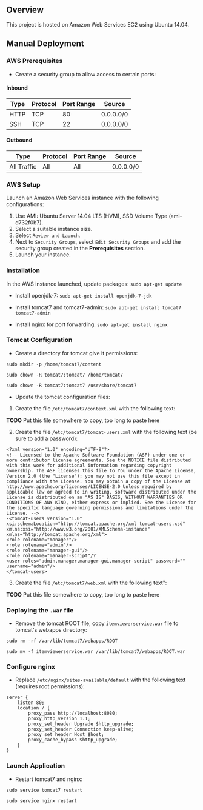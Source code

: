 ## Overview
This project is hosted on Amazon Web Services EC2 using Ubuntu 14.04.

## Manual Deployment

### AWS Prerequisites
- Create a security group to allow access to certain ports:

#### Inbound
| Type | Protocol | Port Range | Source |
| --- | --- | --- | --- |
|HTTP | TCP | 80 | 0.0.0.0/0 |
| SSH | TCP | 22 | 0.0.0.0/0 | 

#### Outbound
| Type | Protocol | Port Range | Source |
| --- | --- | --- | --- |    
| All Traffic | All | All | 0.0.0.0/0 | 

### AWS Setup
Launch an Amazon Web Services instance with the following configurations:

1. Use AMI: Ubuntu Server 14.04 LTS (HVM), SSD Volume Type (ami-d732f0b7).
2. Select a suitable instance size.
6. Select ```Review and Launch```.
7. Next to ```Security Groups```, select ```Edit Security Groups``` and add the security group created in the __Prerequisites__ section.
8. Launch your instance.

### Installation
In the AWS instance launched, update packages:
```sudo apt-get update```

- Install openjdk-7:
```sudo apt-get install openjdk-7-jdk```

- Install tomcat7 and tomcat7-admin:
```sudo apt-get install tomcat7 tomcat7-admin```

- Install nginx for port forwarding:
```sudo apt-get install nginx```

### Tomcat Configuration
- Create a directory for tomcat give it permissions:

```sudo mkdir -p /home/tomcat7/content```

```sudo chown -R tomcat7:tomcat7 /home/tomcat7```

```sudo chown -R tomcat7:tomcat7 /usr/share/tomcat7```

- Update the tomcat configuration files:

1. Create the file ```/etc/tomcat7/context.xml``` with the following text:

__TODO__ Put this file somewhere to copy, too long to paste here
    
2. Create the file ```/etc/tomcat7/tomcat-users.xml``` with the following text (be sure to add a password):

```
<?xml version="1.0" encoding="UTF-8"?>
<!-- Licensed to the Apache Software Foundation (ASF) under one or more contributor license agreements. See the NOTICE file distributed with this work for additional information regarding copyright ownership. The ASF licenses this file to You under the Apache License, Version 2.0 (the "License"); you may not use this file except in compliance with the License. You may obtain a copy of the License at http://www.apache.org/licenses/LICENSE-2.0 Unless required by applicable law or agreed to in writing, software distributed under the License is distributed on an "AS IS" BASIS, WITHOUT WARRANTIES OR CONDITIONS OF ANY KIND, either express or implied. See the License for the specific language governing permissions and limitations under the License. -->
-<tomcat-users version="1.0" xsi:schemaLocation="http://tomcat.apache.org/xml tomcat-users.xsd" xmlns:xsi="http://www.w3.org/2001/XMLSchema-instance" xmlns="http://tomcat.apache.org/xml">
<role rolename="manager"/>
<role rolename="admin"/>
<role rolename="manager-gui"/>
<role rolename="manager-script"/?
<user roles="admin,manager,manager-gui,manager-script" password="" username="admin"/>
</tomcat-users>
```

3. Create the file ```/etc/tomcat7/web.xml``` with the following text":

__TODO__ Put this file somewhere to copy, too long to paste here

### Deploying the ```.war``` file
- Remove the tomcat ROOT file, copy ```itemviewerservice.war``` file to tomcat's webapps directory:

```sudo rm -rf /var/lib/tomcat7/webapps/ROOT```

```sudo mv -f itemviewerservice.war /var/lib/tomcat7/webapps/ROOT.war```


### Configure nginx
- Replace ```/etc/nginx/sites-available/default``` with the following text (requires root permissions):
```
server {
    listen 80;
    location / {
        proxy_pass http://localhost:8080;
        proxy_http_version 1.1;
        proxy_set_header Upgrade $http_upgrade;
        proxy_set_header Connection keep-alive;
        proxy_set_header Host $host;
        proxy_cache_bypass $http_upgrade;
    }
}
```

### Launch Application
- Restart tomcat7 and nginx:

```sudo service tomcat7 restart```

```sudo service nginx restart```